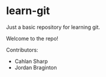 learn-git
=========

Just a basic repository for learning git.

Welcome to the repo!

Contributors:
* Cahlan Sharp
* Jordan Braginton
